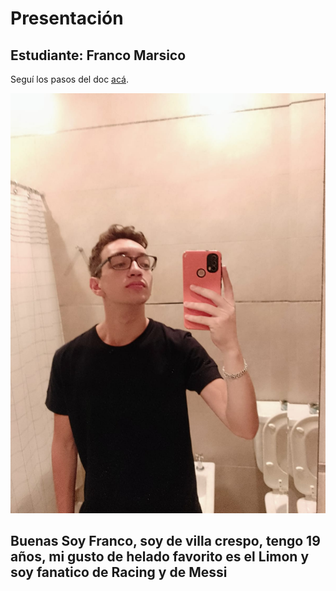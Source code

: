 # Presentación

## Estudiante: Franco Marsico

Seguí los pasos del doc [acá](https://docs.google.com/document/d/e/2PACX-1vQkogtG88cmwEIXEuff291urSyrZUYHikLIoRTspUodvIg5OoaUJTi8n0vqPJ3XUSN65sqJALTBizeB/pub).

![mi foto](mifoto.jpg)

## Buenas Soy Franco, soy de villa crespo, tengo 19 años, mi gusto de helado favorito es el Limon y soy fanatico de Racing y de Messi 